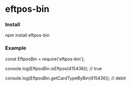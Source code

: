 # eftpos-bin

### Install
npm install eftpos-bin

### Example
const EftposBin = require('eftpos-bin');

console.log(EftposBin.isEftpos(415436)); // true

console.log(EftposBin.getCardTypeByBin(415436)); // debit